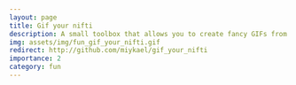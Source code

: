 ```yaml
---
layout: page
title: Gif your nifti
description: A small toolbox that allows you to create fancy GIFs from MRI brain images.
img: assets/img/fun_gif_your_nifti.gif
redirect: http://github.com/miykael/gif_your_nifti
importance: 2
category: fun
---
```

